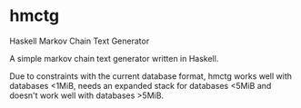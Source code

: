 hmctg
=====

Haskell Markov Chain Text Generator

A simple markov chain text generator written in Haskell.

Due to constraints with the current database format,
hmctg works well with databases \<1MiB, needs an expanded
stack for databases \<5MiB and doesn't work well with databases >5MiB.

